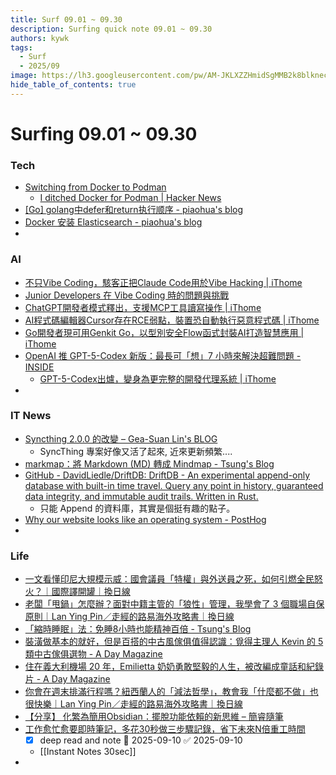 ```yaml
---
title: Surf 09.01 ~ 09.30
description: Surfing quick note 09.01 ~ 09.30
authors: kywk
tags:
  - Surf
  - 2025/09
image: https://lh3.googleusercontent.com/pw/AM-JKLXZZHmidSgMMB2k8blkneclNRysPXLr__G7rZ4hPi2sN0jC67PHAbX1MyFj8hQX_MTZ6bwIMPwCyu2fu1bU0ZXSX09eu-OlSDb4U-9haUS_wgnVPLaCM6WQLsRbsnocF8X5Edmt35rDjytljbNEMsaf8A=w800-no?authuser=0
hide_table_of_contents: true
---
```


# Surfing 09.01 ~ 09.30

### Tech

- [Switching from Docker to Podman](https://codesmash.dev/why-i-ditched-docker-for-podman-and-you-should-too)
	- [I ditched Docker for Podman \| Hacker News](https://news.ycombinator.com/item?id=45137525)
- [\[Go\] golang中defer和return执行顺序 - piaohua's blog](https://piaohua.github.io/post/golang/20250907-go-defer-return/)
- [Docker 安装 Elasticsearch - piaohua's blog](https://piaohua.github.io/post/docker/20250907-docker-elasticsearch-quickstart/)
- 

### AI

- [不只Vibe Coding，駭客正把Claude Code用於Vibe Hacking \| iThome](https://www.ithome.com.tw/news/170951)
- [Junior Developers 在 Vibe Coding 時的問題與挑戰](https://studyhost.blogspot.com/2025/08/junior-developers-ai.html)
- [ChatGPT開發者模式釋出，支援MCP工具讀寫操作 \| iThome](https://www.ithome.com.tw/news/171115)
- [AI程式碼編輯器Cursor存在RCE弱點，裝置恐自動執行惡意程式碼 \| iThome](https://www.ithome.com.tw/news/171133)
- [Go開發者現可用Genkit Go，以型別安全Flow函式封裝AI打造智慧應用 \| iThome](https://www.ithome.com.tw/news/171188)
- [OpenAI 推 GPT-5-Codex 新版：最長可「想」7 小時來解決超難問題 - INSIDE](https://www.inside.com.tw/article/39585-openai-upgrades-codex-with-a-new-version-of-gpt-5)
	- [GPT-5-Codex出爐，變身為更完整的開發代理系統 \| iThome](https://www.ithome.com.tw/news/171209)
- 

### IT News

- [Syncthing 2.0.0 的改變 – Gea-Suan Lin's BLOG](https://blog.gslin.org/archives/2025/08/13/12563/)
	- SyncThing 專案好像又活了起來, 近來更新頻繁....
- [markmap：將 Markdown (MD) 轉成 Mindmap - Tsung's Blog](https://blog.longwin.com.tw/2025/09/markmap-markdown-md-convert-mindmap-2025/)
- [GitHub - DavidLiedle/DriftDB: DriftDB - An experimental append-only database with built-in time travel. Query any point in history, guaranteed data integrity, and immutable audit trails. Written in Rust.](https://github.com/DavidLiedle/DriftDB)
	- 只能 Append 的資料庫，其實是個挺有趣的點子。
- [Why our website looks like an operating system - PostHog](https://posthog.com/blog/why-os)
- 

### Life

- [一文看懂印尼大規模示威：國會議員「特權」與外送員之死，如何引燃全民怒火？｜國際譯開罐｜換日線](https://crossing.cw.com.tw/article/20132)
- [老闆「甩鍋」怎麼辦？面對中籍主管的「狼性」管理，我學會了 3 個職場自保原則｜Lan Ying Pin／走經的路易海外攻略書｜換日線](https://crossing.cw.com.tw/article/20137)
- [「縮時睡眠」法：免睡8小時也能精神百倍 - Tsung's Blog](https://blog.longwin.com.tw/2025/09/news-short-time-sleep-disorder-2025/)
- [裝潢做基本的就好，但是百搭的中古風傢俱值得認識：覓得主理人 Kevin 的 5 類中古傢俱選物 - A Day Magazine](https://www.adaymag.com/2025/09/09/olivia-interview.html)
- [住在義大利機場 20 年，Emilietta 奶奶勇敢堅毅的人生，被改編成童話和紀錄片 - A Day Magazine](https://www.adaymag.com/2025/09/09/cesira-ton.html)
- [你會在週末排滿行程嗎？紐西蘭人的「減法哲學」，教會我「什麼都不做」也很快樂｜Lan Ying Pin／走經的路易海外攻略書｜換日線](https://crossing.cw.com.tw/article/20141)
- [【分享】 化繁為簡用Obsidian：擺脫功能依賴的新思維 – 簡睿隨筆](https://jdev.tw/blog/8912/simplify-with-obsidian-new-thinking)
- [工作愈忙愈要即時筆記，多花30秒做三步驟記錄，省下未來N倍重工時間](https://www.playpcesor.com/2025/09/30n.html)
	- [x] deep read and note 📅 2025-09-10 ✅ 2025-09-10
	- [[Instant Notes 30sec]]
- 